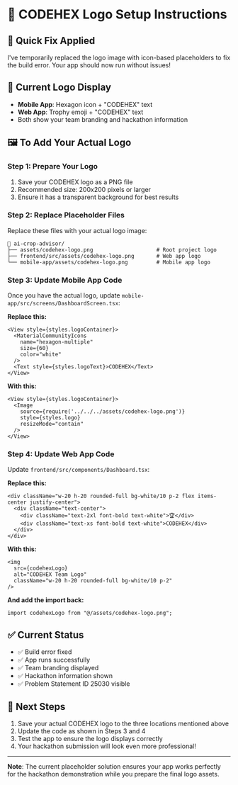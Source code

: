 # 🎨 CODEHEX Logo Setup Instructions

## 🚨 Quick Fix Applied
I've temporarily replaced the logo image with icon-based placeholders to fix the build error. Your app should now run without issues!

## 📱 Current Logo Display
- **Mobile App**: Hexagon icon + "CODEHEX" text
- **Web App**: Trophy emoji + "CODEHEX" text
- Both show your team branding and hackathon information

## 🖼️ To Add Your Actual Logo

### Step 1: Prepare Your Logo
1. Save your CODEHEX logo as a PNG file
2. Recommended size: 200x200 pixels or larger
3. Ensure it has a transparent background for best results

### Step 2: Replace Placeholder Files
Replace these files with your actual logo image:

```
📁 ai-crop-advisor/
├── assets/codehex-logo.png                    # Root project logo
├── frontend/src/assets/codehex-logo.png       # Web app logo  
└── mobile-app/assets/codehex-logo.png         # Mobile app logo
```

### Step 3: Update Mobile App Code
Once you have the actual logo, update `mobile-app/src/screens/DashboardScreen.tsx`:

**Replace this:**
```tsx
<View style={styles.logoContainer}>
  <MaterialCommunityIcons 
    name="hexagon-multiple" 
    size={60} 
    color="white" 
  />
  <Text style={styles.logoText}>CODEHEX</Text>
</View>
```

**With this:**
```tsx
<View style={styles.logoContainer}>
  <Image 
    source={require('../../../assets/codehex-logo.png')} 
    style={styles.logo}
    resizeMode="contain"
  />
</View>
```

### Step 4: Update Web App Code
Update `frontend/src/components/Dashboard.tsx`:

**Replace this:**
```tsx
<div className="w-20 h-20 rounded-full bg-white/10 p-2 flex items-center justify-center">
  <div className="text-center">
    <div className="text-2xl font-bold text-white">🏆</div>
    <div className="text-xs font-bold text-white">CODEHEX</div>
  </div>
</div>
```

**With this:**
```tsx
<img 
  src={codehexLogo} 
  alt="CODEHEX Team Logo" 
  className="w-20 h-20 rounded-full bg-white/10 p-2"
/>
```

**And add the import back:**
```tsx
import codehexLogo from "@/assets/codehex-logo.png";
```

## ✅ Current Status
- ✅ Build error fixed
- ✅ App runs successfully  
- ✅ Team branding displayed
- ✅ Hackathon information shown
- ✅ Problem Statement ID 25030 visible

## 🎯 Next Steps
1. Save your actual CODEHEX logo to the three locations mentioned above
2. Update the code as shown in Steps 3 and 4
3. Test the app to ensure the logo displays correctly
4. Your hackathon submission will look even more professional!

---

**Note**: The current placeholder solution ensures your app works perfectly for the hackathon demonstration while you prepare the final logo assets.
